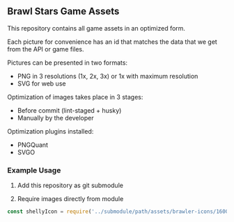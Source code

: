 ## Brawl Stars Game Assets

This repository contains all game assets in an optimized form. 

Each picture for convenience has an id that matches the data that we get from the API or game files. 

Pictures can be presented in two formats:

- PNG in 3 resolutions (1x, 2x, 3x) or 1x with maximum resolution
- SVG for web use

Optimization of images takes place in 3 stages:

- Before commit (lint-staged + husky)
- Manually by the developer

Optimization plugins installed:

- PNGQuant
- SVGO

### Example Usage

1. Add this repository as git submodule

2. Require images directly from module

```js
const shellyIcon = require('../submodule/path/assets/brawler-icons/16000000.png')
```